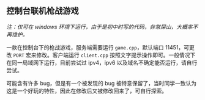 ## 控制台联机枪战游戏

*注：仅可在 windows 环境下运行，由于是初中时写的代码，非常屎山，大概率不再维护。*

一款在控制台下的枪战游戏，服务端需要运行 `game.cpp`，默认端口 11451，可更改 `PORT` 宏来修改。客户端运行 `client.cpp` 按照文字提示操作即可。一般情况下在同一局域网下运行，目前尝试过 ipv4，ipv6 以及域名不确定能否运行，请自行尝试。

可能含有许多 bug，但是有一个被发现的 bug 被特意保留了，当时同学一致认为这是一个好玩的特性，因此在修改后又被修改回来了，可自行探索。
